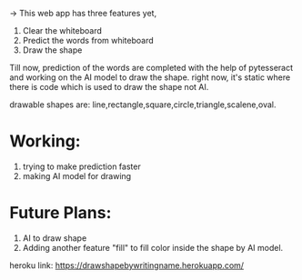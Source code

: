 -> This web app has three features yet,
   1) Clear the whiteboard
   2) Predict the words from whiteboard
   3) Draw the shape

Till now, prediction of the words are completed with the help of pytesseract and working on the AI model to draw the shape. 
right now, it's static where there is code which is used to draw the shape not AI.

drawable shapes are: line,rectangle,square,circle,triangle,scalene,oval.

# Working:
1) trying to make prediction faster
2) making AI model for drawing 

# Future Plans:
1) AI to draw shape
2) Adding another feature "fill" to fill color inside the shape by AI model.

heroku link: https://drawshapebywritingname.herokuapp.com/
